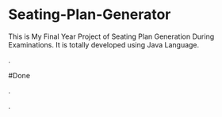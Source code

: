 # Seating-Plan-Generator

This is My Final Year Project of Seating Plan Generation During Examinations. It is totally developed using Java Language.






















































































































































































.





















































#Done










































































































.




































































































































































































































































































































































































































































































.







































